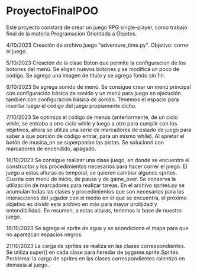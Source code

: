 # ProyectoFinalPOO
 Este proyecto constará de crear un juego RPG single-player, como trabajo final de la materia Programacion Orientada a Objetos.

4/10/2023
Creación de archivo juego "adventure_time.py". Objetivo: correr el juego.

5/10/2023
Creación de la clase Boton que permite la configuracion de los botones del menú.
Se eligen nuevos botones y se modifica un poco de código.
Se agrega una imagen de título y se agrega fondo sin fin.

6/10/2023
Se agrega sonido de menú.
Se consigue crear un menú principal con configuración básica de sonido y un menú para juego en ejecución
también con configuración básica de sonido.
Tenemos el espacio para insertar luego el código del juego propiamente dicho.

7/10/2023
Se optimiza el código de menús (anteriormente, de un ciclo while, se entraba a otro ciclo while y luego a otro
para cumplir con los objetivos, ahora se utiliza una serie de marcadores de estado de juego para saber a que porción de código entrar, para un mismo while).
Al apretar el botón de musica_on se superponían las pistas. Se solucionó con marcadores de encendido, apagado.

16/10/2023
Se consigue realizar una clase juego, en donde se encuentra el constructor y los procedimientos necesarios para hacer correr el juego.
El juego a estas alturas es temporal, se quieren cambiar algunos sprites.
Cuenta con menú de inicio, de pausa y de game_over.
Se conserva la utilización de marcadores para realizar tareas.
En el archivo sprites.py se acumulan todas las clases y procedimientos que son necesarios para las interacciones del jugador con el medio en el que se encuentra, el próximo objetivo es dividir este archivo en más para mayor prolijidad y entendibilidad.
En resumen, a estas alturas, tenemos la base de nuestro juego.

18/10/2023
Se agrega el sprite de agua y se acondiciona el mapa para que no aparezcan espacios negros.

21/10/2023
La carga de sprites se realiza en las clases correspondientes.
Se utiliza super() en cada clase para heredar de pygame.sprite.Sprites.
Problema: la carga de sprites en las clases correspondientes ralentizó en demasía al juego.